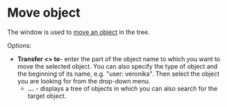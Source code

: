 # Move object
    
The window is used to [move an object](../../../../alvao-asset-management/objects-and-properties/moving-object) in the tree.
    
Options:
   
- **Transfer &lt;&gt; to**- enter the part of the object name to which you want to move the selected object. You can also specify the type of object and the beginning of its name, e.g. "user: veronika". Then select the object you are looking for from the drop-down menu.
    - **...** - displays a tree of objects in which you can also search for the target object.
